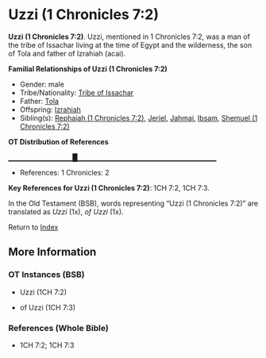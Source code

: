 # Uzzi (1 Chronicles 7:2)
**Uzzi (1 Chronicles 7:2)**. 
Uzzi, mentioned in 1 Chronicles 7:2, was a man of the tribe of Issachar living at the time of Egypt and the wilderness, the son of Tola and father of Izrahiah (acai). 




**Familial Relationships of Uzzi (1 Chronicles 7:2)**


* Gender: male
* Tribe/Nationality: [Tribe of Issachar](../../../groups/md/acai/Issachar.md)
* Father: [Tola](Tola.md)
* Offspring: [Izrahiah](Izrahiah.md)
* Sibling(s): [Rephaiah (1 Chronicles 7:2)](Rephaiah.4.md), [Jeriel](Jeriel.md), [Jahmai](Jahmai.md), [Ibsam](Ibsam.md), [Shemuel (1 Chronicles 7:2)](Shemuel.2.md)


**OT Distribution of References**

▁▁▁▁▁▁▁▁▁▁▁▁█▁▁▁▁▁▁▁▁▁▁▁▁▁▁▁▁▁▁▁▁▁▁▁▁▁▁
* References: 1 Chronicles: 2



**Key References for Uzzi (1 Chronicles 7:2)**: 
1CH 7:2, 1CH 7:3. 


In the Old Testament (BSB), words representing “Uzzi (1 Chronicles 7:2)” are translated as 
*Uzzi* (1x), *of Uzzi* (1x). 




Return to [Index](00-Index.md)

## More Information

### OT Instances (BSB)

* Uzzi (1CH 7:2)

* of Uzzi (1CH 7:3)



### References (Whole Bible)

* 1CH 7:2; 1CH 7:3



